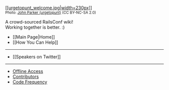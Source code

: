 [ [[urgetopunt_welcome.jpg|width=230px]] ](Home)
<br /><small>Photo: [John Parker (urgetopunt)](http://www.flickr.com/photos/urgetopunt/7132805385/in/set-72157629578123510/) (CC BY-NC-SA 2.0)</small>

A crowd-sourced RailsConf wiki!<br />
Working together is better.  :)

* [[Main Page|Home]]
* [[How You Can Help]]

---

* [[Speakers on Twitter]]

---

* [Offline Access](https://github.com/newhavenrb/railsconf2012/wiki/_access)
* [Contributors](https://github.com/newhavenrb/railsconf2012/graphs/contributors)
* [Code Frequency](https://github.com/newhavenrb/railsconf2012/graphs/code-frequency)
